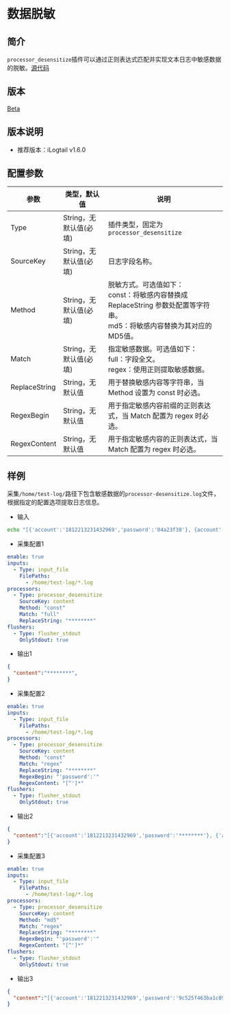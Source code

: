 # 数据脱敏

## 简介

`processor_desensitize`插件可以通过正则表达式匹配并实现文本日志中敏感数据的脱敏。[源代码](https://github.com/alibaba/loongcollector/tree/main/plugins/processor/processor_desensitize.go)

## 版本

[Beta](../../stability-level.md)

## 版本说明

* 推荐版本：iLogtail v1.6.0

## 配置参数

| 参数 | 类型，默认值 | 说明 |
| - | - | - |
| Type                  | String，无默认值(必填) | 插件类型，固定为`processor_desensitize` |
| SourceKey             | String，无默认值(必填) | 日志字段名称。 |
| Method         | String，无默认值(必填) | 脱敏方式。可选值如下：<br>const：将敏感内容替换成 ReplaceString 参数处配置等字符串。<br>md5：将敏感内容替换为其对应的MD5值。 |
| Match           | String，无默认值(必填) | 指定敏感数据。可选值如下：<br>full：字段全文。<br>regex：使用正则提取敏感数据。 |
| ReplaceString         | String，无默认值      | 用于替换敏感内容等字符串，当 Method 设置为 const 时必选。 |
| RegexBegin            | String，无默认值      | 用于指定敏感内容前缀的正则表达式，当 Match 配置为 regex 时必选。 |
| RegexContent          | String，无默认值      | 用于指定敏感内容的正则表达式，当 Match 配置为 regex 时必选。|

## 样例

采集`/home/test-log/`路径下包含敏感数据的`processor-desensitize.log`文件，根据指定的配置选项提取日志信息。

* 输入
  
```bash
echo "[{'account':'1812213231432969','password':'04a23f38'}, {account':'1812213685634','password':'123a'}]" >> /home/test-ilogtail/test-log/processor-desensitize.log
```

* 采集配置1

```yaml
enable: true
inputs:
  - Type: input_file
    FilePaths: 
      - /home/test-log/*.log
processors:
  - Type: processor_desensitize
    SourceKey: content
    Method: "const"
    Match: "full"
    ReplaceString: "********"
flushers:
  - Type: flusher_stdout
    OnlyStdout: true
```

* 输出1

```json
{
  "content":"********",
}
```

* 采集配置2

```yaml
enable: true
inputs:
  - Type: input_file
    FilePaths: 
      - /home/test-log/*.log
processors:
  - Type: processor_desensitize
    SourceKey: content
    Method: "const"
    Match: "regex"
    ReplaceString: "********"
    RegexBegin: "'password':'"
    RegexContent: "[^']*"
flushers:
  - Type: flusher_stdout
    OnlyStdout: true
```

* 输出2

```json
{
  "content":"[{'account':'1812213231432969','password':'********'}, {'account':'1812213685634','password':'********'}]",
}
```

* 采集配置3

```yaml
enable: true
inputs:
  - Type: input_file
    FilePaths: 
      - /home/test-log/*.log
processors:
  - Type: processor_desensitize
    SourceKey: content
    Method: "md5"
    Match: "regex"
    ReplaceString: "********"
    RegexBegin: "'password':'"
    RegexContent: "[^']*"
flushers:
  - Type: flusher_stdout
    OnlyStdout: true
```

* 输出3

```json
{
  "content":"[{'account':'1812213231432969','password':'9c525f463ba1c89d6badcd78b2b7bd79'}, {'account':'1812213685634','password':'1552c03e78d38d5005d4ce7b8018addf'}]",
}
```
